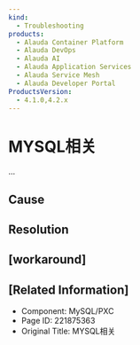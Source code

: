 ```yaml
---
kind:
  - Troubleshooting
products:
  - Alauda Container Platform
  - Alauda DevOps
  - Alauda AI
  - Alauda Application Services
  - Alauda Service Mesh
  - Alauda Developer Portal
ProductsVersion:
  - 4.1.0,4.2.x
---
```

<!-- A type of document that involves encountering a fault, diagnosing it, performing root cause analysis, and providing solutions. -->

# MYSQL相关

...

## Cause

## Resolution

## [workaround]

## [Related Information]
- Component: MySQL/PXC
- Page ID: 221875363
- Original Title: MYSQL相关
